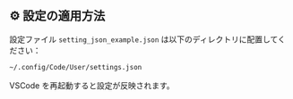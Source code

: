 ## ⚙️ 設定の適用方法

設定ファイル `setting_json_example.json` は以下のディレクトリに配置してください：

```bash
~/.config/Code/User/settings.json
```

VSCode を再起動すると設定が反映されます。